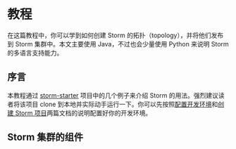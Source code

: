 # 教程

在这篇教程中，你可以学到如何创建 Storm 的拓扑（topology），并将他们发布到 Storm 集群中。本文主要使用 Java，不过也会少量使用 Python 来说明 Storm 的多语言支持能力。

## 序言

本教程通过 [storm-starter](https://github.com/apache/storm/blob/master/examples/storm-starter) 项目中的几个例子来介绍 Storm 的用法。强烈建议读者将该项目 clone 到本地并实际动手运行一下。你可以先按照[配置开发环境](https://github.com/weyo/Storm-Documents/blob/master/Manual/zh/Setting-Up-A-Development-Environment.md)和[创建 Storm 项目](https://github.com/weyo/Storm-Documents/blob/master/Manual/zh/Creating-A-New-Storm-Project.md)两篇文档的说明配置好你的开发环境。

## Storm 集群的组件

